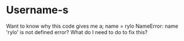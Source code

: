 # Username-s
Want to know why this code gives me a;
name = rylo
NameError: name 'rylo' is not defined
error?
What do I need to do to fix this?
